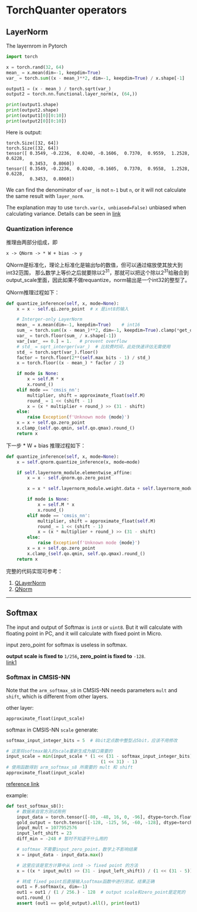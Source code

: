 # TorchQuanter operators

## LayerNorm

The layernrom in Pytorch
```python
import torch

x = torch.rand(32, 64)
mean_ = x.mean(dim=-1, keepdim=True)
var_ = torch.sum((x - mean_)**2, dim=-1, keepdim=True) / x.shape[-1]

output1 = (x - mean_) / torch.sqrt(var_)
output2 = torch.nn.functional.layer_norm(x, (64,))

print(output1.shape)
print(output2.shape)
print(output1[0][0:10])
print(output2[0][0:10])
```

Here is output:
```
torch.Size([32, 64])
torch.Size([32, 64])
tensor([ 0.3549, -0.2236,  0.0240, -0.1606,  0.7370,  0.9559,  1.2528,  0.6228,
         0.3453,  0.8060])
tensor([ 0.3549, -0.2236,  0.0240, -0.1605,  0.7370,  0.9558,  1.2528,  0.6228,
         0.3453,  0.8060])
```

We can find the denominator of `var_` is not `n-1` but `n`, or it will not calculate the same result with `layer_norm`.

The explanation may to use `torch.var(x, unbiased=False)` unbiased when calculating variance. Details can be seen in [link](https://stackoverflow.com/questions/66289517/layer-normalization-in-pytorch)

### Quantization inference

推理由两部分组成，即
```
x -> QNorm -> * W + bias -> y
```

QNorm是标准化，理论上标准化是输出fp的数值，但可以通过缩放使其放大到int32范围，
那么数学上等价之后就要除以$2^{31}$，那就可以把这个除以$2^{31}$给融合到output_scale里面，因此如果不做requantize，norm输出是一个int32的整型了。

QNorm推理过程如下：

<!-- ![img](../img/IMG_1294.png) -->
```python
def quantize_inference(self, x, mode=None):
    x = x - self.qi.zero_point  # x 是int8的输入

    # Interger-only LayerNorm
    mean_ = x.mean(dim=-1, keepdim=True)    # int16
    sum_ = torch.sum((x - mean_)**2, dim=-1, keepdim=True).clamp(*get_qmin_qmax(self.max_bits, signed=True))    # 裁剪到32bit范围内
    var_ = torch.floor(sum_ / x.shape[-1])
    var_[var_ == 0.] = 1.   # prevent overflow
    # std_ = sqrt_interger(var_)  # 比较费时间，此处快速评估无需使用
    std_ = torch.sqrt(var_).floor()
    factor = torch.floor(2**(self.max_bits - 1) / std_)
    x = torch.floor((x - mean_) * factor / 2)

    if mode is None:
        x = self.M * x
        x.round_() 
    elif mode == 'cmsis_nn':
        multiplier, shift = approximate_float(self.M)
        round_ = 1 << (shift - 1)
        x = (x * multiplier + round_) >> (31 - shift)
    else:
        raise Exception(f'Unknown mode {mode}')
    x = x + self.qo.zero_point        
    x.clamp_(self.qo.qmin, self.qo.qmax).round_()
    return x
```

下一步 * W + bias 推理过程如下：
```python
def quantize_inference(self, x, mode=None):
    x = self.qnorm.quantize_inference(x, mode=mode)

    if self.layernorm_module.elementwise_affine:
        x = x - self.qnorm.qo.zero_point

        x = x * self.layernorm_module.weight.data + self.layernorm_module.bias.data

        if mode is None:
            x = self.M * x
            x.round_() 
        elif mode == 'cmsis_nn':
            multiplier, shift = approximate_float(self.M)
            round_ = 1 << (shift - 1)
            x = (x * multiplier + round_) >> (31 - shift)
        else:
            raise Exception(f'Unknown mode {mode}')
        x = x + self.qo.zero_point        
        x.clamp_(self.qo.qmin, self.qo.qmax).round_()
    return x
```

完整的代码实现可参考：
1. [QLayerNorm](../torchquanter/nn/qlayernorm.py)
2. [QNorm](../torchquanter/nn/qnorm.py)


---------------------------------


## Softmax
The input and output of Softmax is `int8` or `uint8`. 
But it will calculate with floating point in PC, and it will calculate with fixed point in Micro.

input zero_point for softmax is useless in softmax.

**output scale is fixed to** `1/256`**, zero_point is fixed to** `-128`.   
[link1](https://stackoverflow.com/questions/54052091/softmax-tensorflow-lite-not-behaving-properly/54584333#54584333)  

### Softmax in CMSIS-NN
Note that the `arm_softmax_s8` in CMSIS-NN needs parameters `mult` and `shift`, which is different from other layers.

other layer:
```python
approximate_float(input_scale)
```

softmax in CMSIS-NN `scale` generate:
```python
softmax_input_integer_bits = 5  # 8bit定点数中整型占5bit，应该不用修改

# 这里将softmax输入的scale重新生成为接口需要的
input_scale = min(input_scale * (1 << (31 - softmax_input_integer_bits)),
                                    (1 << 31) - 1)
# 使用函数得到 arm_softmax_s8 所需要的 mult 和 shift
approximate_float(input_scale)
```
[reference link](https://github.com/ARM-software/CMSIS_5/blob/cf675280148688a50834e7b0496022360e5431cd/CMSIS/NN/Tests/UnitTest/generate_test_data.py#L781)


example:
```python
def test_softmax_s8():
    # 数据来自官方测试用例
    input_data = torch.tensor([-80, -48, 16, 0, -96], dtype=torch.float32)
    gold_output = torch.tensor([-128, -125, 56, -60, -128], dtype=torch.float32)
    input_mult = 1077952576
    input_left_shift = 23
    diff_min = -248 # 暂时不知道干什么用的

    # softmax 不需要input_zero_point，数学上不影响结果
    x = input_data - input_data.max()

    # 这里应该是官方计算中从 int8 -> fixed point 的方法
    x = ((x * input_mult) >> (31 - input_left_shift)) / (1 << (31 - 5))

    # 转成 fixed point后直接输入softmax函数中进行测试，结果正确
    out1 = F.softmax(x, dim=-1)
    out1 = out1 / (1 / 256.) - 128  # output scale和zero_point是定死的
    out1.round_()
    assert (out1 == gold_output).all(), print(out1)
```